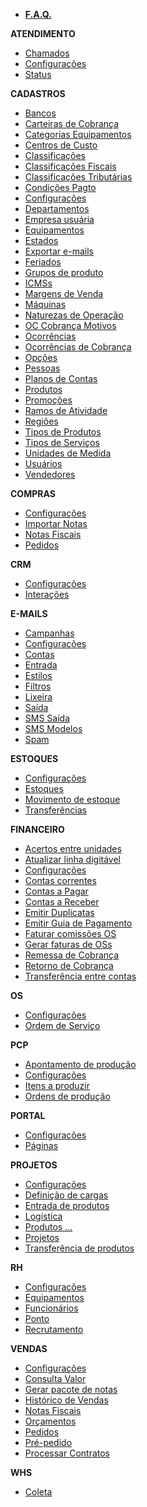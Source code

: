 - [**F.A.Q.**](/faq/faq.md)

**ATENDIMENTO**
- [Chamados](/atendimento/sdktickets.md)
- [Configurações](/atendimento/config-sdk.md)
- [Status](/atendimento/sdkstatus.md)

**CADASTROS**
- [Bancos](/cadastros/banco.md)
- [Carteiras de Cobrança](/cadastros/cobrancacarteira.md)
- [Categorias Equipamentos](/cadastros/assuntocategorias.md)
- [Centros de Custo](/cadastros/centrocusto.md)
- [Classificações](/cadastros/classificacoes.md)
- [Classificações Fiscais](/cadastros/classificaofiscal.md)
- [Classificações Tributárias](/cadastros/classtributaria.md)
- [Condições Pagto](/cadastros/condicaopagamento.md)
- [Configurações](/cadastros/config-cadastro.md)
- [Departamentos](/cadastros/departamentos.md)
- [Empresa usuária](/cadastros/empresa.md)
- [Equipamentos](/cadastros/osassunto.md)
- [Estados](/cadastros/estado.md)
- [Exportar e-mails](/cadastros/exp-emails.md)
- [Feriados](/cadastros/feriados.md)
- [Grupos de produto](/cadastros/produtogrupo.md)
- [ICMSs](/cadastros/icms.md)
- [Margens de Venda](/cadastros/margemvenda.md)
- [Máquinas](/cadastros/pcppaquinas.md)
- [Naturezas de Operação](/cadastros/naturezaoperacao.md)
- [OC Cobrança Motivos](/cadastros/ocorrenciamotivos.md)
- [Ocorrências](/cadastros/ocorrencias.md)
- [Ocorrências de Cobrança](/cadastros/cobrancaocorrencia.md)
- [Opções](/cadastros/opcoes.md)
- [Pessoas](/cadastros/pessoa.md)
- [Planos de Contas](/cadastros/planoconta.md)
- [Produtos](/cadastros/produto.md)
- [Promoções](/cadastros/promocoes.md) 
- [Ramos de Atividade](/cadastros/ramoatividade.md)
- [Regiões](/cadastros/regiao.md)
- [Tipos de Produtos](/cadastros/tiposproduto.md)
- [Tipos de Serviços](/cadastros/servicos.md)
- [Unidades de Medida](/cadastros/unidademedida.md)
- [Usuários](/cadastros/usuario.md)
- [Vendedores](/cadastros/vendedor.md)

**COMPRAS**
- [Configurações](/compras/config-compras.md)
- [Importar Notas](/compras/compranotas.md)
- [Notas Fiscais](/compras/notacompra.md)
- [Pedidos](/compras/pedidocompra.md)

**CRM**
- [Configurações](/crm/config-crm.md)
- [Interações](/crm/interacoespessoa.md)

**E-MAILS**
- [Campanhas](/e-mails/emmcampanhas.md)
- [Configurações](/e-mails/config-emails.md)
- [Contas](/e-mails/emailcontas.md)
- [Entrada](/e-mails/emailentrada.md)
- [Estilos](/e-mails/emmestilos.md)
- [Filtros](/e-mails/emailsfiltros.md)
- [Lixeira](/e-mails/emaillixo.md)
- [Saída](/e-mails/emailsaida.md)
- [SMS Saída](/e-mails/smssaida.md)
- [SMS Modelos](/e-mails/smstemplate.md)
- [Spam](/e-mails/emailspam.md)

**ESTOQUES**
- [Configurações](/estoques/config-estoque.md)
- [Estoques](/estoques/estoque.md)
- [Movimento de estoque](/estoques/estoquemovimento.md)
- [Transferências](/estoques/estoquetransferencia.md)

**FINANCEIRO**
- [Acertos entre unidades](/financeiro/fin-acerto-unidades.md)
- [Atualizar linha digitável](/financeiro/fin-gerar-lindigitavel.md)
- [Configurações](/financeiro/config-financeiro.md)
- [Contas correntes](/financeiro/ccmovimentos.md)
- [Contas a Pagar](/financeiro/contasapagar.md)
- [Contas a Receber](/financeiro/contasareceber.md)
- [Emitir Duplicatas](/financeiro/contasareceberduplicata.md)
- [Emitir Guia de Pagamento](/financeiro/contasapagarguia.md)
- [Faturar comissões OS](/financeiro/os-faturarcomissoes.md)
- [Gerar faturas de OSs](/financeiro/os-gerarfaturas.md)
- [Remessa de Cobrança](/financeiro/contacobranca.md)
- [Retorno de Cobrança](/financeiro/cobranca.md)
- [Transferência entre contas](/financeiro/cctransferencias.md)

**OS**
- [Configurações](/os/config-os.md)
- [Ordem de Serviço](/os/ordemservico.md)

**PCP**
- [Apontamento de produção](/pcp/pcp-procurar.md)
- [Configurações](/pcp/config-pcp.md)
- [Itens a produzir](/pcp/pcp-itens.md)
- [Ordens de produção](/pcp/ordemproducao.md)

**PORTAL**
- [Configurações](/portal/config-portal.md)
- [Páginas](/portal/cmspaginas.md)

**PROJETOS**
- [Configurações](/projetos/config-projeto.md)
- [Definição de cargas](/projetos/projetocargas.md)
- [Entrada de produtos](/projetos/vdtmovimentodiretoentrada.md)
- [Logística](/projetos/projetoslogistica.md)
- [Produtos ...](/projetos/vdtordemproducao.md)
- [Projetos](/projetos/projeto.md)
- [Transferência de produtos](/projetos/vdtmovimentotransferencia.md)

**RH**
- [Configurações](/rh/config-rh.md)
- [Equipamentos](/rh/logequipamento.md)
- [Funcionários](/rh/logfuncionario.md)
- [Ponto](/rh/pontocompetencias.md)
- [Recrutamento](/rh/recrutamento.md)

**VENDAS**
- [Configurações](/vendas/config-vendas.md)
- [Consulta Valor](/vendas/venda-consulta.md)
- [Gerar pacote de notas](/vendas/venda-baixar-notas.md)
- [Histórico de Vendas](/vendas/historicovendas.md)
- [Notas Fiscais](/vendas/notavenda.md)
- [Orçamentos](/vendas/orcamentovenda.md)
- [Pedidos](/vendas/pedidovenda.md)
- [Pré-pedido](/vendas/prepedido.md)
- [Processar Contratos](/vendas/venda-contratos.md)

**WHS**
- [Coleta](/whs/nf-expedicao.md)
